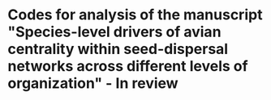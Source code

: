 # Codes for analysis of the manuscript "Species-level drivers of avian centrality within seed-dispersal networks across different levels of organization" - In review
